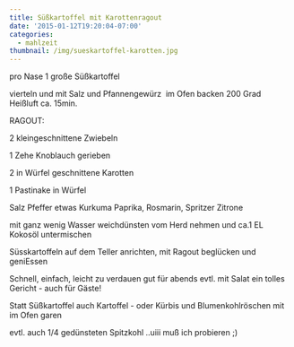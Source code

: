 ```yaml
---
title: Süßkartoffel mit Karottenragout
date: '2015-01-12T19:20:04-07:00'
categories:
  - mahlzeit
thumbnail: /img/sueskartoffel-karotten.jpg
---
```

pro Nase 1 große Süßkartoffel 

vierteln und mit Salz und Pfannengewürz  im Ofen backen  200 Grad  Heißluft ca. 15min.

RAGOUT:

2 kleingeschnittene Zwiebeln                          

1 Zehe Knoblauch gerieben

2 in Würfel geschnittene Karotten

1 Pastinake in Würfel

Salz Pfeffer etwas Kurkuma Paprika, Rosmarin, Spritzer Zitrone

mit ganz wenig Wasser weichdünsten
vom Herd nehmen und ca.1 EL Kokosöl untermischen

Süsskartoffeln auf dem Teller anrichten, mit Ragout beglücken und geniEssen

Schnell, einfach, leicht zu verdauen gut für abends evtl. mit Salat ein tolles Gericht - auch für Gäste! 

Statt Süßkartoffel auch Kartoffel - oder Kürbis und Blumenkohlröschen  mit im Ofen garen

evtl. auch 1/4 gedünsteten Spitzkohl ..uiii muß ich probieren ;)
